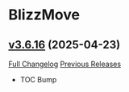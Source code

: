 # BlizzMove

## [v3.6.16](https://github.com/Kiatra/BlizzMove/tree/v3.6.16) (2025-04-23)
[Full Changelog](https://github.com/Kiatra/BlizzMove/compare/v3.6.15...v3.6.16) [Previous Releases](https://github.com/Kiatra/BlizzMove/releases)

- TOC Bump  
